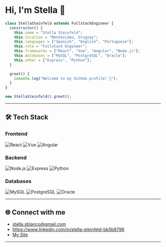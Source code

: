 # Hi, I'm Stella 👋

```js
class StellaSteinfeld extends FullstackEngineer {
  constructor() {
    this.name = "Stella Steinfeld";
    this.location = "Montevideo, Uruguay";
    this.languages = ["Spanish", "English", "Portuguese"];
    this.role = "Fullstack Engineer";
    this.frameworks = ["React", "Vue", "Angular", "Node.js"];
    this.databases = ["MySQL", "PostgreSQL", "Oracle"];
    this.other = ["Express", "Python"];
  }

  greet() {
    console.log("Welcome to my GitHub profile! 🚀");
  }
}

new StellaSteinfeld().greet();
```

---

## 🛠️ Tech Stack

### Frontend
![React](https://img.shields.io/badge/-React-61DAFB?logo=react&logoColor=000&style=for-the-badge)
![Vue](https://img.shields.io/badge/-Vue.js-4FC08D?logo=vue.js&logoColor=fff&style=for-the-badge)
![Angular](https://img.shields.io/badge/-Angular-DD0031?logo=angular&logoColor=fff&style=for-the-badge)

### Backend
![Node.js](https://img.shields.io/badge/-Node.js-339933?logo=node.js&logoColor=fff&style=for-the-badge)
![Express](https://img.shields.io/badge/-Express-000000?logo=express&logoColor=fff&style=for-the-badge)
![Python](https://img.shields.io/badge/-Python-3776AB?logo=python&logoColor=fff&style=for-the-badge)

### Databases
![MySQL](https://img.shields.io/badge/-MySQL-4479A1?logo=mysql&logoColor=fff&style=for-the-badge)
![PostgreSQL](https://img.shields.io/badge/-PostgreSQL-4169E1?logo=postgresql&logoColor=fff&style=for-the-badge)
![Oracle](https://img.shields.io/badge/-Oracle-F80000?logo=oracle&logoColor=fff&style=for-the-badge)

---

## 🌐 Connect with me
- stella.sblanco@gmail.com
- https://www.linkedin.com/in/stella-steinfeld-bb5b8796
- [My Site](https://stellasteinfeld.me)


---

